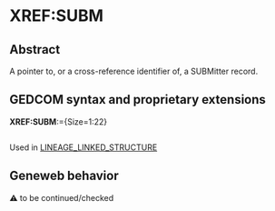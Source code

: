 ﻿# XREF:SUBM
## Abstract
A pointer to, or a cross-reference identifier of, a SUBMitter record.


## GEDCOM syntax and proprietary extensions

**XREF:SUBM**:={Size=1:22}
<pre>
</pre>
Used in <a href=Ged.LINEAGE_LINKED_STRUCTURE.md>LINEAGE_LINKED_STRUCTURE</a><br />
## Geneweb behavior



:warning: to be continued/checked

